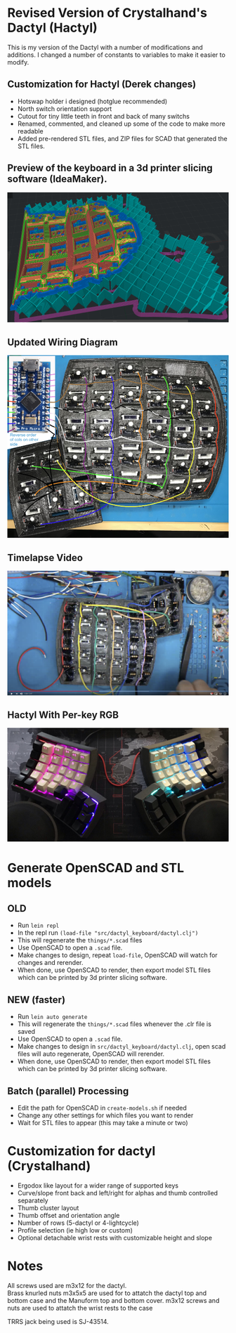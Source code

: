 # Revised Version of Crystalhand's Dactyl (Hactyl)
This is my version of the Dactyl with a number of modifications and additions.  I changed a number of constants to variables to make it easier to modify.

## Customization for Hactyl (Derek changes)
- Hotswap holder i designed (hotglue recommended)
- North switch orientation support
- Cutout for tiny little teeth in front and back of many switchs
- Renamed, commented, and cleaned up some of the code to make more readable
- Added pre-rendered STL files, and ZIP files for SCAD that generated the STL files.

## Preview of the keyboard in a 3d printer slicing software (IdeaMaker).
![3D Printing](/resources/3dprintingsupports.png)

## Updated Wiring Diagram
![Fancy Wire Diagram](/resources/fancy-wiring-diagram.png)

## Timelapse Video
[![Dactyl Timelapse Video](/resources/timelapse-screenshot.png)](https://youtu.be/jucJIm_TujM)

## Hactyl With Per-key RGB
![Hactyl Glamourshot](/resources/hactyl_glamourshot.jpeg)

# Generate OpenSCAD and STL models

## OLD
* Run `lein repl`
* In the repl run `(load-file "src/dactyl_keyboard/dactyl.clj")`
* This will regenerate the `things/*.scad` files
* Use OpenSCAD to open a `.scad` file.
* Make changes to design, repeat `load-file`, OpenSCAD will watch for changes and rerender.
* When done, use OpenSCAD to render, then export model STL files which can be printed by 3d printer slicing software.

## NEW (faster)
* Run `lein auto generate`
* This will regenerate the `things/*.scad` files whenever the .clr file is saved
* Use OpenSCAD to open a `.scad` file.
* Make changes to design in `src/dactyl_keyboard/dactyl.clj`, open scad files will auto regenerate, OpenSCAD will rerender.
* When done, use OpenSCAD to render, then export model STL files which can be printed by 3d printer slicing software.

## Batch (parallel) Processing
* Edit the path for OpenSCAD in `create-models.sh` if needed
* Change any other settings for which files you want to render
* Wait for STL files to appear (this may take a minute or two) 

# Customization for dactyl (Crystalhand)
- Ergodox like layout for a wider range of supported keys
- Curve/slope front back and left/right for alphas and thumb controlled separately
- Thumb cluster layout
- Thumb offset and orientation angle
- Number of rows (5-dactyl or 4-lightcycle)
- Profile selection (ie high low or custom)
- Optional detachable wrist rests with customizable height and slope



# Notes
All screws used are m3x12 for the dactyl.  
Brass knurled nuts m3x5x5 are used for to attatch the dactyl top and bottom case and the Manuform top and bottom cover.
m3x12 screws and nuts are used to attatch the wrist rests to the case

TRRS jack being used is SJ-43514.






